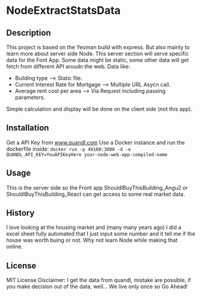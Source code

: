 # NodeExtractStatsData

## Description

This project is based on the Yeoman build with express. But also mainly to learn more about server side Node. This server section will serve specific data for the Font App. Some data might be static, some other data will get fetch from different API aroudn the web. 
Data like: 
- Building type --> Static file.
- Current Interest Rate for Mortgage --> Multiple URL Asycn call.
- Average rent cost per area --> Via Request including passing parameters.

Simple calculation and display will be done on the client side (not this app). 

## Installation

Get a API Key from www.quandl.com
Use a Docker instance and run the dockerfile inside:
`docker run -p 49160:3000 -d -e QUANDL_API_KEY=YouAPIKeyHere your-node-web-app-compiled-name`

## Usage

This is the server side so the Front app ShouldIBuyThisBuilding_Angu2 or ShouldIBuyThisBuilding_React can get access to some real market data.

## History

I love looking at the housing market and (many many years ago) I did a excel sheet fully automated that I just input some number and it tell me if the house was worth buing or not. Why not learn Node while making that online.


## License

MIT License
Disclaimer: I get the data from quandl, mistake are possible, if you make decision out of the data, well... We live only once so Go Ahead!





